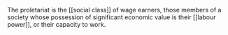 The proletariat is the [[social class]] of wage earners, those members of a society whose possession of significant economic value is their [[labour power]], or their capacity to work.